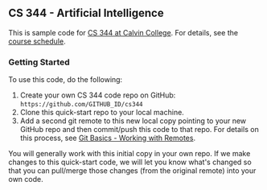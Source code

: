 ## CS 344 - Artificial Intelligence

This is sample code for
[CS 344 at Calvin College](https://cs.calvin.edu/courses/cs/344/kvlinden).
For details, see the
[course schedule](https://cs.calvin.edu/courses/cs/336/kvlinden/schedule.html).

### Getting Started

To use this code, do the following:
1. Create your own CS 344 code repo on GitHub:
`https://github.com/GITHUB_ID/cs344`
2. Clone this quick-start repo to your local machine.
3. Add a second git remote to this new local copy pointing to your new
GitHub repo and then commit/push this code to that repo.
For details on this process, see
[Git Basics - Working with Remotes](https://git-scm.com/book/en/v2/Git-Basics-Working-with-Remotes).

You will generally work with this initial copy in your own repo.
If we make changes to this quick-start code, we will let you know what's
changed so that you can pull/merge those changes (from the original remote)
into your own code.